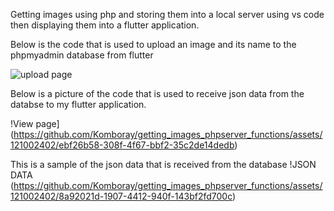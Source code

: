 Getting images using php and storing them into a local server using vs code then displaying them into a flutter application.

Below is the code that is used to upload an image and its name to the phpmyadmin database from flutter

![upload page](https://github.com/Komboray/getting_images_phpserver_functions/assets/121002402/373b6beb-f803-4947-82d2-92473b778b99)

Below is a picture of the code that is used to receive json data from the databse to my flutter application.


!View page](https://github.com/Komboray/getting_images_phpserver_functions/assets/121002402/ebf26b58-308f-4f67-bbf2-35c2de14dedb)


This is a sample of the json data that is received from the database
!JSON DATA
(https://github.com/Komboray/getting_images_phpserver_functions/assets/121002402/8a92021d-1907-4412-940f-143bf2fd700c)
